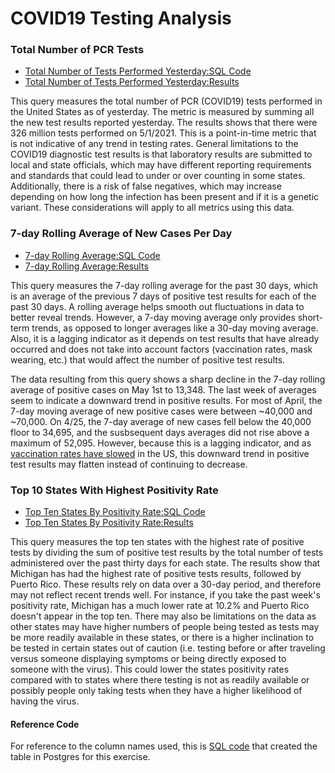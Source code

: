 # COVID19 Testing Analysis


### Total Number of PCR Tests
* [Total Number of Tests Performed Yesterday:SQL Code ](https://github.com/steph1178/COVID19_testing_analytics/blob/main/total_tests_yesterday)
* [Total Number of Tests Performed Yesterday:Results ](https://github.com/steph1178/COVID19_testing_analytics/blob/main/total_tests_yesterday_results.csv)

This query measures the total number of PCR (COVID19) tests performed in the United States as of yesterday. The metric is measured by summing all the new test results reported yesterday. The results shows that there were 326 million tests performed on 5/1/2021. This is a point-in-time metric that is not indicative of any trend in testing rates. General limitations to the COVID19 diagnostic test results is that laboratory results are submitted to local and state officials, which may  have different reporting requirements and standards that could lead to under or over counting in some states. Additionally, there is a risk of false negatives, which may increase depending on how long the infection has been present and if it is a genetic variant. These considerations will apply to all metrics using this data.


### 7-day Rolling Average of New Cases Per Day
* [7-day Rolling Average:SQL Code ](https://github.com/steph1178/COVID19_testing_analytics/blob/main/7day_moving_avg)
* [7-day Rolling Average:Results ](https://github.com/steph1178/COVID19_testing_analytics/blob/main/7day_moving_avg_results.csv)

This query measures the 7-day rolling average for the past 30 days, which is an average of the previous 7 days of positive test results for each of the past 30 days. A rolling average helps smooth out fluctuations in  data to better reveal trends. However, a 7-day moving average only provides short-term trends, as opposed to longer averages like a 30-day moving average. Also, it is a lagging indicator as it depends on test results that have already occurred and does not take into account factors  (vaccination rates, mask wearing, etc.) that would affect the number of positive test results. 

The data resulting from this query shows a sharp decline in the 7-day rolling average of positive cases on May 1st to 13,348. The last week of averages seem to indicate a downward trend in positive results. For most of April, the 7-day moving average of new positive cases were between ~40,000 and ~70,000. On 4/25, the 7-day average of new cases fell below the 40,000 floor to 34,695, and the susbsequent days averages did not rise above a maximum of 52,095. However, because this is a lagging indicator, and as [vaccination rates have slowed](https://www.nytimes.com/interactive/2021/05/04/us/vaccine-rollout-slowing.html) in the US, this downward trend in positive test results may flatten instead of continuing to decrease. 


### Top 10 States With Highest Positivity Rate
* [Top Ten States By Positivity Rate:SQL Code ](https://github.com/steph1178/COVID19_testing_analytics/blob/main/Top10States_Positivity_Rate)
* [Top Ten States By Positivity Rate:Results ](https://github.com/steph1178/COVID19_testing_analytics/blob/main/top10states_positivity_rate_results.csv)

This query measures the top ten states with the highest rate of positive tests by dividing the sum of positive test results by the total number of tests administered over the past thirty days for each state. The results show that Michigan has had the highest rate of positive tests results, followed by Puerto Rico. These results rely on data over a 30-day period, and therefore may not reflect recent trends well. For instance, if you take the past week's positivity rate, Michigan has a much lower rate at 10.2% and Puerto Rico doesn't appear in the top ten. There may also be limitations on the data as other states may have higher numbers of people being tested as tests may be  more readily available in these states, or there is a higher inclination to be tested in certain states out of caution (i.e. testing before or after traveling versus someone displaying symptoms or being directly exposed to someone with the virus). This could lower the states positivity rates compared with to states where there testing is not as readily available or  possibly people only taking tests when they have a higher likelihood of having the virus.

#### Reference Code
For reference to the column names used, this is [SQL code](https://github.com/steph1178/COVID19_testing_analytics/blob/main/table%20_creation) that created the table in Postgres for this exercise.
